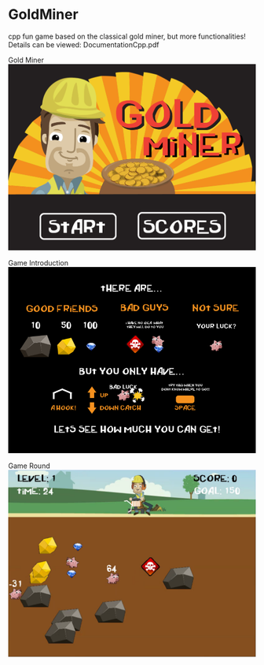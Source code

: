 # GoldMiner
cpp fun game based on the classical gold miner, but more functionalities!  
Details can be viewed: DocumentationCpp.pdf

Gold Miner
![alt tag](https://github.com/littlebugivy/GoldMiner/blob/master/surface.png)

Game Introduction
![alt tag](https://github.com/littlebugivy/GoldMiner/blob/master/Introduction.jpg)

Game Round
![alt tag](https://github.com/littlebugivy/GoldMiner/blob/master/game.png)

